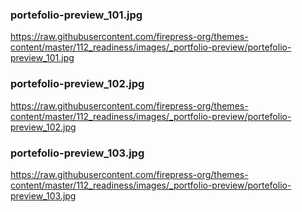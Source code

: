 ### portefolio-preview_101.jpg
https://raw.githubusercontent.com/firepress-org/themes-content/master/112_readiness/images/_portfolio-preview/portefolio-preview_101.jpg

### portefolio-preview_102.jpg
https://raw.githubusercontent.com/firepress-org/themes-content/master/112_readiness/images/_portfolio-preview/portefolio-preview_102.jpg

### portefolio-preview_103.jpg
https://raw.githubusercontent.com/firepress-org/themes-content/master/112_readiness/images/_portfolio-preview/portefolio-preview_103.jpg

